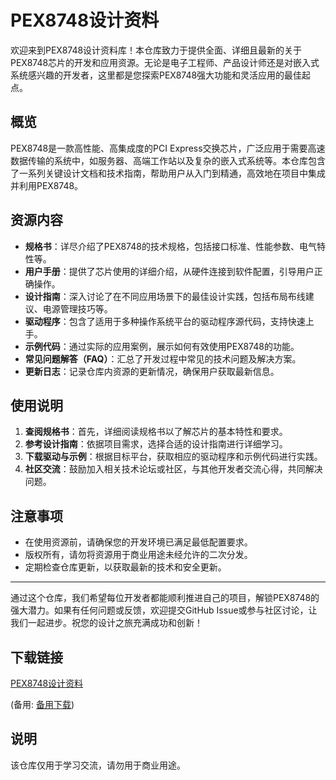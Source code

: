 # PEX8748设计资料

欢迎来到PEX8748设计资料库！本仓库致力于提供全面、详细且最新的关于PEX8748芯片的开发和应用资源。无论是电子工程师、产品设计师还是对嵌入式系统感兴趣的开发者，这里都是您探索PEX8748强大功能和灵活应用的最佳起点。

## 概览

PEX8748是一款高性能、高集成度的PCI Express交换芯片，广泛应用于需要高速数据传输的系统中，如服务器、高端工作站以及复杂的嵌入式系统等。本仓库包含了一系列关键设计文档和技术指南，帮助用户从入门到精通，高效地在项目中集成并利用PEX8748。

## 资源内容

- **规格书**：详尽介绍了PEX8748的技术规格，包括接口标准、性能参数、电气特性等。
- **用户手册**：提供了芯片使用的详细介绍，从硬件连接到软件配置，引导用户正确操作。
- **设计指南**：深入讨论了在不同应用场景下的最佳设计实践，包括布局布线建议、电源管理技巧等。
- **驱动程序**：包含了适用于多种操作系统平台的驱动程序源代码，支持快速上手。
- **示例代码**：通过实际的应用案例，展示如何有效使用PEX8748的功能。
- **常见问题解答（FAQ）**：汇总了开发过程中常见的技术问题及解决方案。
- **更新日志**：记录仓库内资源的更新情况，确保用户获取最新信息。

## 使用说明

1. **查阅规格书**：首先，详细阅读规格书以了解芯片的基本特性和要求。
2. **参考设计指南**：依据项目需求，选择合适的设计指南进行详细学习。
3. **下载驱动与示例**：根据目标平台，获取相应的驱动程序和示例代码进行实践。
4. **社区交流**：鼓励加入相关技术论坛或社区，与其他开发者交流心得，共同解决问题。

## 注意事项

- 在使用资源前，请确保您的开发环境已满足最低配置要求。
- 版权所有，请勿将资源用于商业用途未经允许的二次分发。
- 定期检查仓库更新，以获取最新的技术和安全更新。

---

通过这个仓库，我们希望每位开发者都能顺利推进自己的项目，解锁PEX8748的强大潜力。如果有任何问题或反馈，欢迎提交GitHub Issue或参与社区讨论，让我们一起进步。祝您的设计之旅充满成功和创新！

## 下载链接
[PEX8748设计资料](https://pan.quark.cn/s/3d49ef99cef0) 

(备用: [备用下载](https://pan.baidu.com/s/18rjV0ssIbrr-bhh1EF6Xcg?pwd=1234))

## 说明

该仓库仅用于学习交流，请勿用于商业用途。

